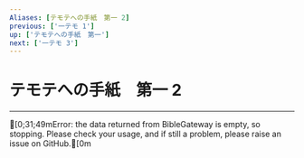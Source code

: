 ```yaml
---
Aliases: [テモテへの手紙　第一 2]
previous: ['一テモ 1']
up: ['テモテへの手紙　第一']
next: ['一テモ 3']
---
```

# テモテへの手紙　第一 2

***
[0;31;49mError: the data returned from BibleGateway is empty, so stopping. Please check your usage, and if still a problem, please raise an issue on GitHub.[0m
